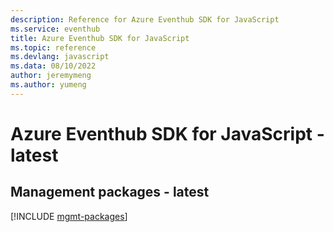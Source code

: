 ```yaml
---
description: Reference for Azure Eventhub SDK for JavaScript
ms.service: eventhub
title: Azure Eventhub SDK for JavaScript
ms.topic: reference
ms.devlang: javascript
ms.data: 08/10/2022
author: jeremymeng
ms.author: yumeng
---
```

# Azure Eventhub SDK for JavaScript - latest

## Management packages - latest
[!INCLUDE [mgmt-packages](eventhub-mgmt-index.md)]